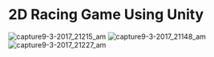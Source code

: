 # 2D Racing Game Using Unity
![capture9-3-2017_21215_am](https://user-images.githubusercontent.com/12936435/29998465-6d4393ae-904d-11e7-8fd5-c130f36027f3.jpeg)
![capture9-3-2017_21148_am](https://user-images.githubusercontent.com/12936435/29998466-71818d7c-904d-11e7-8d70-a38c5e4d2913.jpeg)
![capture9-3-2017_21227_am](https://user-images.githubusercontent.com/12936435/29998467-731489a0-904d-11e7-8df3-d481d01ef1ce.jpeg)
